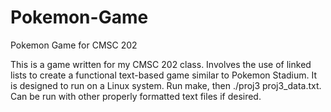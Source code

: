 # Pokemon-Game
 Pokemon Game for CMSC 202

This is a game written for my CMSC 202 class. Involves the use of linked lists to create a functional text-based game similar to Pokemon Stadium.
It is designed to run on a Linux system. Run make, then ./proj3 proj3_data.txt. Can be run with other properly formatted text files if desired. 
